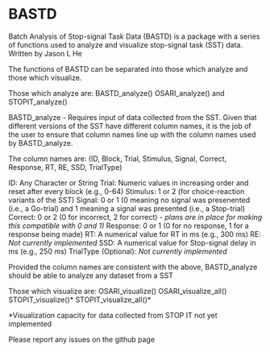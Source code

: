 # BASTD
Batch Analysis of Stop-signal Task Data (BASTD) is a package with a series of functions used to analyze and visualize stop-signal task (SST) data.
Written by Jason L He

The functions of BASTD can be separated into those which analyze and those which visualize.

Those which analyze are: 
BASTD_analyze()
OSARI_analyze() and
STOPIT_analyze()

BASTD_analyze - Requires input of data collected from the SST. Given that different versions of the SST have different column names, it is the job of the user to ensure that column names line up with the column names used by BASTD_analyze. 

The column names are: (ID, Block, Trial, Stimulus, Signal, Correct, Response, RT, RE, SSD, TrialType)

ID: Any Character or String
Trial: Numeric values in increasing order and reset after every block (e.g., 0-64)
Stimulus: 1 or 2 (for choice-reaction variants of the SST)
Signal: 0 or 1 (0 meaning no signal was presenented (i.e., a Go-trial) and 1 meaning a signal was presented (i.e., a Stop-trial)
Correct: 0 or 2 (0 for incorrect, 2 for correct) - *plans are in place for making this compatible with 0 and 1)*
Response: 0 or 1 (0 for no response, 1 for a response being made)
RT: A numerical value for RT in ms (e.g., 300 ms)
RE: *Not currently implemented*
SSD: A numerical value for Stop-signal delay in ms (e.g., 250 ms)
TrialType (Optional): *Not currently implemented*

Provided the column names are consistent with the above, BASTD_analyze should be able to analyze any dataset from a SST




Those which visualize are: 
OSARI_visualize()
OSARI_visualize_all()
STOPIT_visualize()*
STOPIT_visualize_all()*

*Visualization capacity for data collected from STOP IT not yet implemented




Please report any issues on the github page 

